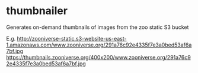 # thumbnailer
Generates on-demand thumbnails of images from the zoo static S3 bucket

E.g. 
http://zooniverse-static.s3-website-us-east-1.amazonaws.com/www.zooniverse.org/291a76c92e4335f7e3a0bed53af6a7bf.jpg
https://thumbnails.zooniverse.org/400x200/www.zooniverse.org/291a76c92e4335f7e3a0bed53af6a7bf.jpg
